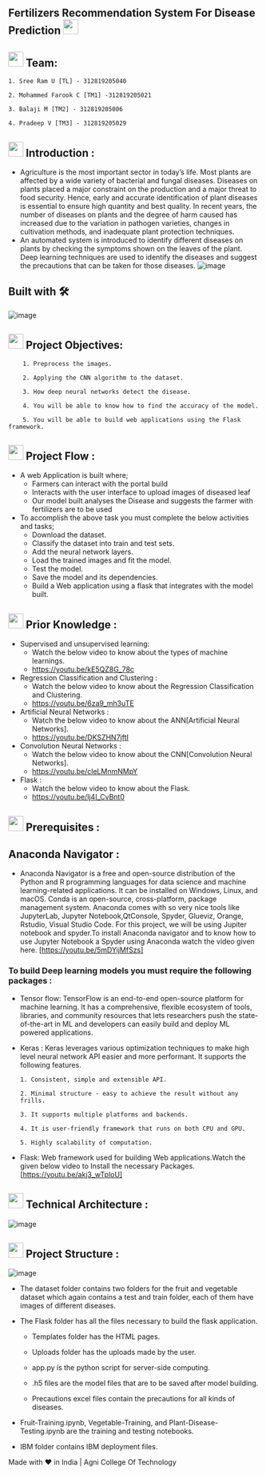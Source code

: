 ## Fertilizers Recommendation System For Disease Prediction <img src="https://media1.giphy.com/media/f9Auu2zwYo1XGTsSPg/giphy.gif?cid=ecf05e47tnkhhm9of0gy1c66gntftbo34jm2iv8h5o4tq63e&rid=giphy.gif&ct=s" width="30px">
## <img src="https://fonts.gstatic.com/s/e/notoemoji/latest/1f31f/512.gif" width="30px"> Team:
    1. Sree Ram U [TL] - 312819205040
    
    2. Mohammed Farook C [TM1] -312819205021
    
    3. Balaji M [TM2] - 312819205006
    
    4. Pradeep V [TM3] - 312819205029

## <img src="https://fonts.gstatic.com/s/e/notoemoji/latest/1f31f/512.gif" width="30px"> Introduction :
  - Agriculture is the most important sector in today’s life. Most plants are affected by a wide variety of bacterial and fungal diseases. Diseases on plants placed a major constraint on the production and a major threat to food security. Hence, early and accurate identification of plant diseases is essential to ensure high quantity and best quality. In recent years, the number of diseases on plants and the degree of harm caused has increased due to the variation in pathogen varieties, changes in cultivation methods, and inadequate plant protection techniques. 
  - An automated system is introduced to identify different diseases on plants by checking the symptoms shown on the leaves of the plant. Deep learning techniques are used to identify the diseases and suggest the precautions that can be taken for those diseases.
  ![image](https://user-images.githubusercontent.com/78264969/197322172-d2028faf-2f91-47ee-9137-0f6687afcef4.png)
  
## Built with 🛠️
![image](https://user-images.githubusercontent.com/78264969/197322101-eec3176d-64f8-4c31-a791-7d4a791e632a.png)

## <img src="https://fonts.gstatic.com/s/e/notoemoji/latest/1f31f/512.gif" width="30px"> Project Objectives: 
        1. Preprocess the images.

        2. Applying the CNN algorithm to the dataset.

        3. How deep neural networks detect the disease.

        4. You will be able to know how to find the accuracy of the model.

        5. You will be able to build web applications using the Flask framework.   
## <img src="https://fonts.gstatic.com/s/e/notoemoji/latest/1f31f/512.gif" width="30px"> Project Flow :
- A web Application is built  where;
    - Farmers can interact with the portal build
    - Interacts with the user interface to upload images of diseased leaf
    - Our model built analyses the Disease and suggests the farmer with fertilizers are to be used 
- To accomplish the above task you must complete the below activities and tasks;
    - Download the dataset.
    - Classify the dataset into train and test sets.
    - Add the neural network layers.
    - Load the trained images and fit the model. 
    - Test the model.
    - Save the model and its dependencies.
    - Build a Web application using a flask that integrates with the model built.

## <img src="https://fonts.gstatic.com/s/e/notoemoji/latest/1f31f/512.gif" width="30px"> Prior Knowledge :
 - Supervised and unsupervised learning:
    - Watch the below video to know about the types of machine learnings.
    - https://youtu.be/kE5QZ8G_78c
 - Regression Classification and Clustering :
    - Watch the below video to know about the Regression Classification and Clustering.
    - https://youtu.be/6za9_mh3uTE
 - Artificial Neural Networks :
    - Watch the below video to know about the ANN[Artificial Neural Networks].
    - https://youtu.be/DKSZHN7jftI
 - Convolution Neural Networks :
    - Watch the below video to know about the CNN[Convolution Neural Networks].
    - https://youtu.be/cleLMnmNMpY
 - Flask :
    - Watch the below video to know about the Flask.
    - https://youtu.be/lj4I_CvBnt0
## <img src="https://fonts.gstatic.com/s/e/notoemoji/latest/1f31f/512.gif" width="30px"> Prerequisites :
## Anaconda Navigator :
- Anaconda Navigator is a free and open-source distribution of the Python and R programming languages for data science and machine learning-related applications. It can be installed on Windows, Linux, and macOS. Conda is an open-source, cross-platform,  package management system. Anaconda comes with so very nice tools like JupyterLab, Jupyter Notebook,QtConsole, Spyder, Glueviz, Orange, Rstudio, Visual Studio Code. For this project, we will be using Jupiter notebook and spyder.To install Anaconda navigator and to know how to use Jupyter Notebook a Spyder using Anaconda watch the video given here.
[https://youtu.be/5mDYijMfSzs]
 ### To build Deep learning models you must require the following packages :
 - Tensor flow: TensorFlow is an end-to-end open-source platform for machine learning. It has a comprehensive, flexible ecosystem of tools, libraries, and community resources that lets researchers push the state-of-the-art in ML and developers can easily build and deploy ML powered applications.
 - Keras : Keras leverages various optimization techniques to make high level neural network API easier and more performant. It supports the following features.
 
       1. Consistent, simple and extensible API.
       
       2. Minimal structure - easy to achieve the result without any frills.
       
       3. It supports multiple platforms and backends.
       
       4. It is user-friendly framework that runs on both CPU and GPU.
       
       5. Highly scalability of computation.
 - Flask: Web framework used for building  Web applications.Watch the given below video to Install the necessary Packages.
 [https://youtu.be/akj3_wTploU]
 ## <img src="https://fonts.gstatic.com/s/e/notoemoji/latest/1f31f/512.gif" width="30px"> Technical Architecture : 
 ![image](https://user-images.githubusercontent.com/78264969/192721993-1527fbc3-0bcb-4523-8537-f023b98d789d.png)
 ## <img src="https://fonts.gstatic.com/s/e/notoemoji/latest/1f31f/512.gif" width="30px"> Project Structure :
 ![image](https://user-images.githubusercontent.com/78264969/193993919-df7c31a5-4d9e-4f67-b605-441597b45d92.png)
 - The dataset folder contains two folders for the fruit and vegetable dataset which again contains a test and train folder, each of them have images of different diseases.
- The Flask folder has all the files necessary to build the flask application. 

     -  Templates folder has the HTML pages.
  
     -  Uploads folder has the uploads made by the user.
  
     -  app.py is the python script for server-side computing.
  
     - .h5 files are the model files that are to be saved after model building.
  
     - Precautions excel files contain the precautions for all kinds of diseases.
  
 - Fruit-Training.ipynb, Vegetable-Training, and Plant-Disease-Testing.ipynb are the training and testing notebooks.
 - IBM folder contains IBM deployment files.

  
 Made with ❤ in India | Agni College Of Technology

